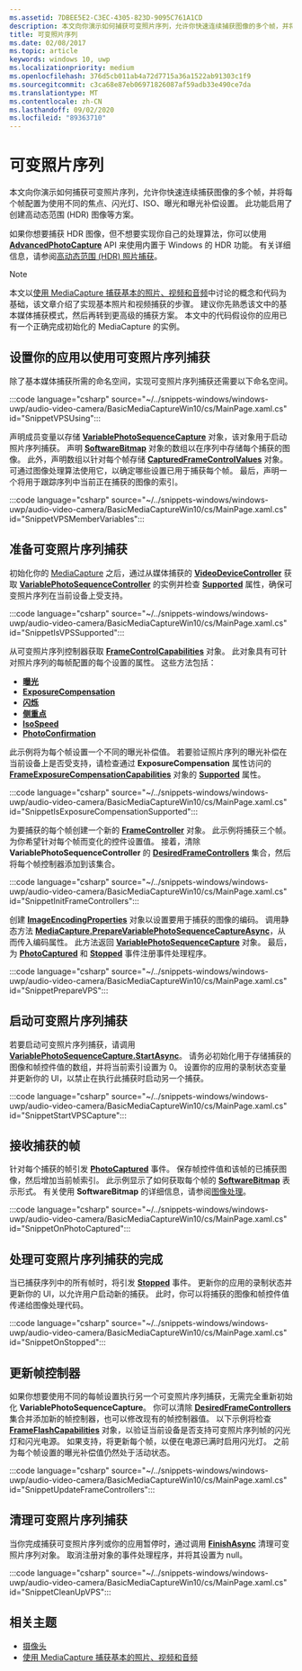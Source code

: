 ```yaml
---
ms.assetid: 7DBEE5E2-C3EC-4305-823D-9095C761A1CD
description: 本文向你演示如何捕获可变照片序列，允许你快速连续捕获图像的多个帧，并将每个帧配置为使用不同的焦点、闪光灯、ISO、曝光和曝光补偿设置。
title: 可变照片序列
ms.date: 02/08/2017
ms.topic: article
keywords: windows 10, uwp
ms.localizationpriority: medium
ms.openlocfilehash: 376d5cb011ab4a72d7715a36a1522ab91303c1f9
ms.sourcegitcommit: c3ca68e87eb06971826087af59adb33e490ce7da
ms.translationtype: MT
ms.contentlocale: zh-CN
ms.lasthandoff: 09/02/2020
ms.locfileid: "89363710"
---
```

# <a name="variable-photo-sequence"></a>可变照片序列



本文向你演示如何捕获可变照片序列，允许你快速连续捕获图像的多个帧，并将每个帧配置为使用不同的焦点、闪光灯、ISO、曝光和曝光补偿设置。 此功能启用了创建高动态范围 (HDR) 图像等方案。

如果你想要捕获 HDR 图像，但不想要实现你自己的处理算法，你可以使用 [**AdvancedPhotoCapture**](/uwp/api/Windows.Media.Capture.AdvancedPhotoCapture) API 来使用内置于 Windows 的 HDR 功能。 有关详细信息，请参阅[高动态范围 (HDR) 照片捕获](high-dynamic-range-hdr-photo-capture.md)。

> [!NOTE] 
> 本文以[使用 MediaCapture 捕获基本的照片、视频和音频](basic-photo-video-and-audio-capture-with-MediaCapture.md)中讨论的概念和代码为基础，该文章介绍了实现基本照片和视频捕获的步骤。 建议你先熟悉该文中的基本媒体捕获模式，然后再转到更高级的捕获方案。 本文中的代码假设你的应用已有一个正确完成初始化的 MediaCapture 的实例。

## <a name="set-up-your-app-to-use-variable-photo-sequence-capture"></a>设置你的应用以使用可变照片序列捕获

除了基本媒体捕获所需的命名空间，实现可变照片序列捕获还需要以下命名空间。

:::code language="csharp" source="~/../snippets-windows/windows-uwp/audio-video-camera/BasicMediaCaptureWin10/cs/MainPage.xaml.cs" id="SnippetVPSUsing":::

声明成员变量以存储 [**VariablePhotoSequenceCapture**](/uwp/api/Windows.Media.Capture.Core.VariablePhotoSequenceCapture) 对象，该对象用于启动照片序列捕获。 声明 [**SoftwareBitmap**](/uwp/api/Windows.Graphics.Imaging.SoftwareBitmap) 对象的数组以在序列中存储每个捕获的图像。 此外，声明数组以针对每个帧存储 [**CapturedFrameControlValues**](/uwp/api/Windows.Media.Capture.CapturedFrameControlValues) 对象。 可通过图像处理算法使用它，以确定哪些设置已用于捕获每个帧。 最后，声明一个将用于跟踪序列中当前正在捕获的图像的索引。

:::code language="csharp" source="~/../snippets-windows/windows-uwp/audio-video-camera/BasicMediaCaptureWin10/cs/MainPage.xaml.cs" id="SnippetVPSMemberVariables":::

## <a name="prepare-the-variable-photo-sequence-capture"></a>准备可变照片序列捕获

初始化你的 [MediaCapture](./index.md) 之后，通过从媒体捕获的 [**VideoDeviceController**](/uwp/api/Windows.Media.Devices.VideoDeviceController) 获取 [**VariablePhotoSequenceController**](/uwp/api/Windows.Media.Devices.Core.VariablePhotoSequenceController) 的实例并检查 [**Supported**](/uwp/api/windows.media.devices.core.variablephotosequencecontroller.supported) 属性，确保可变照片序列在当前设备上受支持。

:::code language="csharp" source="~/../snippets-windows/windows-uwp/audio-video-camera/BasicMediaCaptureWin10/cs/MainPage.xaml.cs" id="SnippetIsVPSSupported":::

从可变照片序列控制器获取 [**FrameControlCapabilities**](/uwp/api/Windows.Media.Devices.Core.FrameControlCapabilities) 对象。 此对象具有可针对照片序列的每帧配置的每个设置的属性。 这些方法包括：

-   [**曝光**](/uwp/api/windows.media.devices.core.framecontrolcapabilities.exposure)
-   [**ExposureCompensation**](/uwp/api/windows.media.devices.core.framecontrolcapabilities.exposurecompensation)
-   [**闪烁**](/uwp/api/windows.media.devices.core.framecontrolcapabilities.flash)
-   [**侧重点**](/uwp/api/windows.media.devices.core.framecontrolcapabilities.focus)
-   [**IsoSpeed**](/uwp/api/windows.media.devices.core.framecontrolcapabilities.isospeed)
-   [**PhotoConfirmation**](/uwp/api/windows.media.devices.core.framecontrolcapabilities.photoconfirmationsupported)

此示例将为每个帧设置一个不同的曝光补偿值。 若要验证照片序列的曝光补偿在当前设备上是否受支持，请检查通过 **ExposureCompensation** 属性访问的 [**FrameExposureCompensationCapabilities**](/uwp/api/Windows.Media.Devices.Core.FrameExposureCompensationCapabilities) 对象的 [**Supported**](/uwp/api/windows.media.devices.exposurecompensationcontrol.supported) 属性。

:::code language="csharp" source="~/../snippets-windows/windows-uwp/audio-video-camera/BasicMediaCaptureWin10/cs/MainPage.xaml.cs" id="SnippetIsExposureCompensationSupported":::

为要捕获的每个帧创建一个新的 [**FrameController**](/uwp/api/Windows.Media.Devices.Core.FrameController) 对象。 此示例将捕获三个帧。 为你希望针对每个帧而变化的控件设置值。 接着，清除 **VariablePhotoSequenceController** 的 [**DesiredFrameControllers**](/uwp/api/windows.media.devices.core.variablephotosequencecontroller.desiredframecontrollers) 集合，然后将每个帧控制器添加到该集合。

:::code language="csharp" source="~/../snippets-windows/windows-uwp/audio-video-camera/BasicMediaCaptureWin10/cs/MainPage.xaml.cs" id="SnippetInitFrameControllers":::

创建 [**ImageEncodingProperties**](/uwp/api/Windows.Media.MediaProperties.ImageEncodingProperties) 对象以设置要用于捕获的图像的编码。 调用静态方法 [**MediaCapture.PrepareVariablePhotoSequenceCaptureAsync**](/uwp/api/windows.media.capture.mediacapture.preparevariablephotosequencecaptureasync)，从而传入编码属性。 此方法返回 [**VariablePhotoSequenceCapture**](/uwp/api/Windows.Media.Capture.Core.VariablePhotoSequenceCapture) 对象。 最后，为 [**PhotoCaptured**](/uwp/api/windows.media.capture.core.variablephotosequencecapture.photocaptured) 和 [**Stopped**](/uwp/api/windows.media.capture.core.variablephotosequencecapture.stopped) 事件注册事件处理程序。

:::code language="csharp" source="~/../snippets-windows/windows-uwp/audio-video-camera/BasicMediaCaptureWin10/cs/MainPage.xaml.cs" id="SnippetPrepareVPS":::

## <a name="start-the-variable-photo-sequence-capture"></a>启动可变照片序列捕获

若要启动可变照片序列捕获，请调用 [**VariablePhotoSequenceCapture.StartAsync**](/uwp/api/windows.media.capture.core.variablephotosequencecapture.startasync)。 请务必初始化用于存储捕获的图像和帧控件值的数组，并将当前索引设置为 0。 设置你的应用的录制状态变量并更新你的 UI，以禁止在执行此捕获时启动另一个捕获。

:::code language="csharp" source="~/../snippets-windows/windows-uwp/audio-video-camera/BasicMediaCaptureWin10/cs/MainPage.xaml.cs" id="SnippetStartVPSCapture":::

## <a name="receive-the-captured-frames"></a>接收捕获的帧

针对每个捕获的帧引发 [**PhotoCaptured**](/uwp/api/windows.media.capture.core.variablephotosequencecapture.photocaptured) 事件。 保存帧控件值和该帧的已捕获图像，然后增加当前帧索引。 此示例显示了如何获取每个帧的 [**SoftwareBitmap**](/uwp/api/Windows.Graphics.Imaging.SoftwareBitmap) 表示形式。 有关使用 **SoftwareBitmap** 的详细信息，请参阅[图像处理](imaging.md)。

:::code language="csharp" source="~/../snippets-windows/windows-uwp/audio-video-camera/BasicMediaCaptureWin10/cs/MainPage.xaml.cs" id="SnippetOnPhotoCaptured":::

## <a name="handle-the-completion-of-the-variable-photo-sequence-capture"></a>处理可变照片序列捕获的完成

当已捕获序列中的所有帧时，将引发 [**Stopped**](/uwp/api/windows.media.capture.core.variablephotosequencecapture.stopped) 事件。 更新你的应用的录制状态并更新你的 UI，以允许用户启动新的捕获。 此时，你可以将捕获的图像和帧控件值传递给图像处理代码。

:::code language="csharp" source="~/../snippets-windows/windows-uwp/audio-video-camera/BasicMediaCaptureWin10/cs/MainPage.xaml.cs" id="SnippetOnStopped":::

## <a name="update-frame-controllers"></a>更新帧控制器

如果你想要使用不同的每帧设置执行另一个可变照片序列捕获，无需完全重新初始化 **VariablePhotoSequenceCapture**。 你可以清除 [**DesiredFrameControllers**](/uwp/api/windows.media.devices.core.variablephotosequencecontroller.desiredframecontrollers) 集合并添加新的帧控制器，也可以修改现有的帧控制器值。 以下示例将检查 [**FrameFlashCapabilities**](/uwp/api/Windows.Media.Devices.Core.FrameFlashCapabilities) 对象，以验证当前设备是否支持可变照片序列帧的闪光灯和闪光电源。 如果支持，将更新每个帧，以便在电源已满时启用闪光灯。 之前为每个帧设置的曝光补偿值仍然处于活动状态。

:::code language="csharp" source="~/../snippets-windows/windows-uwp/audio-video-camera/BasicMediaCaptureWin10/cs/MainPage.xaml.cs" id="SnippetUpdateFrameControllers":::

## <a name="clean-up-the-variable-photo-sequence-capture"></a>清理可变照片序列捕获

当你完成捕获可变照片序列或你的应用暂停时，通过调用 [**FinishAsync**](/uwp/api/windows.media.capture.core.variablephotosequencecapture.finishasync) 清理可变照片序列对象。 取消注册对象的事件处理程序，并将其设置为 null。

:::code language="csharp" source="~/../snippets-windows/windows-uwp/audio-video-camera/BasicMediaCaptureWin10/cs/MainPage.xaml.cs" id="SnippetCleanUpVPS":::

## <a name="related-topics"></a>相关主题

* [摄像头](camera.md)
* [使用 MediaCapture 捕获基本的照片、视频和音频](basic-photo-video-and-audio-capture-with-MediaCapture.md)
 

 
